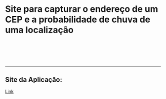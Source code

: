 <h1>Site para capturar o endereço de um CEP e a probabilidade de chuva de uma localização<h1/> <br>
<hr />
<h2>Site da Aplicação:</h2>
<a href="https://dnc-fetch-06-24.vercel.app" target="_blank">Link</a>
